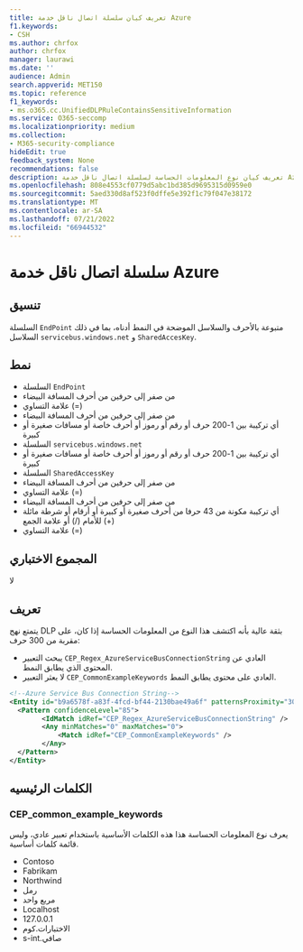 ```yaml
---
title: تعريف كيان سلسلة اتصال ناقل خدمة Azure
f1.keywords:
- CSH
ms.author: chrfox
author: chrfox
manager: laurawi
ms.date: ''
audience: Admin
search.appverid: MET150
ms.topic: reference
f1_keywords:
- ms.o365.cc.UnifiedDLPRuleContainsSensitiveInformation
ms.service: O365-seccomp
ms.localizationpriority: medium
ms.collection:
- M365-security-compliance
hideEdit: true
feedback_system: None
recommendations: false
description: تعريف كيان نوع المعلومات الحساسة لسلسلة اتصال ناقل خدمة Azure.
ms.openlocfilehash: 808e4553cf0779d5abc1bd385d9695315d0959e0
ms.sourcegitcommit: 5aed330d8af523f0dffe5e392f1c79f047e38172
ms.translationtype: MT
ms.contentlocale: ar-SA
ms.lasthandoff: 07/21/2022
ms.locfileid: "66944532"
---
```

# <a name="azure-service-bus-connection-string"></a>سلسلة اتصال ناقل خدمة Azure

## <a name="format"></a>تنسيق

السلسلة `EndPoint` متبوعة بالأحرف والسلاسل الموضحة في النمط أدناه، بما في ذلك السلاسل `servicebus.windows.net` و `SharedAccesKey`.

## <a name="pattern"></a>نمط

- السلسلة `EndPoint`
- من صفر إلى حرفين من أحرف المسافة البيضاء
- علامة التساوي (=)
- من صفر إلى حرفين من أحرف المسافة البيضاء
- أي تركيبة بين 1-200 حرف أو رقم أو رموز أو أحرف خاصة أو مسافات صغيرة أو كبيرة
- السلسلة `servicebus.windows.net`
- أي تركيبة بين 1-200 حرف أو رقم أو رموز أو أحرف خاصة أو مسافات صغيرة أو كبيرة
- السلسلة `SharedAccessKey`
- من صفر إلى حرفين من أحرف المسافة البيضاء
- علامة التساوي (=)
- من صفر إلى حرفين من أحرف المسافة البيضاء
- أي تركيبة مكونة من 43 حرفا من أحرف صغيرة أو كبيرة أو أرقام أو شرطة مائلة للأمام (/) أو علامة الجمع (+)
- علامة التساوي (=)

## <a name="checksum"></a>المجموع الاختباري

لا

## <a name="definition"></a>تعريف

يتمتع نهج DLP بثقة عالية بأنه اكتشف هذا النوع من المعلومات الحساسة إذا كان، على مقربة من 300 حرف:

- يبحث التعبير `CEP_Regex_AzureServiceBusConnectionString` العادي عن المحتوى الذي يطابق النمط.
- لا يعثر التعبير `CEP_CommonExampleKeywords` العادي على محتوى يطابق النمط.

```xml
<!--Azure Service Bus Connection String-->
<Entity id="b9a6578f-a83f-4fcd-bf44-2130bae49a6f" patternsProximity="300" recommendedConfidence="85">
  <Pattern confidenceLevel="85">
        <IdMatch idRef="CEP_Regex_AzureServiceBusConnectionString" />
        <Any minMatches="0" maxMatches="0">
            <Match idRef="CEP_CommonExampleKeywords" />
        </Any>
  </Pattern>
</Entity>
```

## <a name="keywords"></a>الكلمات الرئيسيه

### <a name="cep_common_example_keywords"></a>CEP_common_example_keywords

يعرف نوع المعلومات الحساسة هذا هذه الكلمات الأساسية باستخدام تعبير عادي، وليس قائمة كلمات أساسية.

- Contoso
- Fabrikam
- Northwind
- رمل
- مربع واحد
- Localhost
- 127.0.0.1
- الاختبارات.<!--no-hyperlink-->كوم
- s-int.<!--no-hyperlink-->صافي
